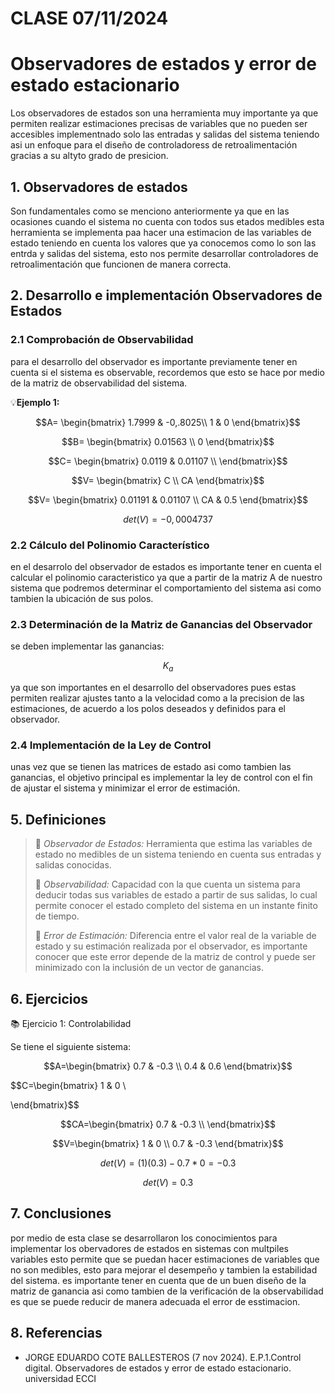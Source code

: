 # CLASE 07/11/2024
# Observadores de estados y error de estado estacionario  

Los observadores de estados son una herramienta muy importante ya que permiten realizar estimaciones precisas de variables que no pueden ser accesibles implementnado solo las entradas y salidas del sistema teniendo asi un enfoque para el diseño de controladoress de retroalimentación gracias a su altyto grado de presicion.

## 1. Observadores de estados
Son fundamentales como se menciono anteriormente ya que en las ocasiones cuando el sistema no cuenta con todos sus etados medibles esta herramienta se implementa paa hacer una estimacion de las variables de estado teniendo en cuenta los valores que ya conocemos como lo son las entrda y salidas del sistema, esto nos permite desarrollar controladores de retroalimentación que funcionen de manera correcta.

## 2. Desarrollo e implementación Observadores de Estados

### 2.1 Comprobación de Observabilidad
para el desarrollo del observador es importante previamente tener en cuenta si el sistema es observable, recordemos que esto se hace por medio de la matriz de observabilidad del sistema.

💡**Ejemplo 1:**

$$A= \begin{bmatrix} 
   1.7999 & -0,.8025\\ 
   1 & 0 
\end{bmatrix}$$

$$B= \begin{bmatrix} 
   0.01563 \\ 
   0
\end{bmatrix}$$

$$C= \begin{bmatrix} 
   0.0119 & 0.01107 \\  
\end{bmatrix}$$

$$V= \begin{bmatrix} 
   C  \\ 
   CA  
\end{bmatrix}$$

$$V= \begin{bmatrix} 
   0.01191 & 0.01107 \\ 
  CA & 0.5 
\end{bmatrix}$$

$$det(V)=-0,0004737$$

### 2.2 Cálculo del Polinomio Característico
en el desarrolo del observador de estados es importante tener en cuenta el calcular el polinomio caracteristico ya que a partir de la matriz A de nuestro sistema que podremos determinar el comportamiento del sistema asi como tambien la ubicación de sus polos.

### 2.3 Determinación de la Matriz de Ganancias del Observador


se deben implementar las ganancias:

$$K_a$$

ya que son importantes en el desarrollo del observadores pues estas permiten realizar ajustes tanto a la velocidad como a la precision de las estimaciones, de acuerdo a los polos deseados y definidos para el observador.


### 2.4 Implementación de la Ley de Control
unas vez que se tienen las matrices de estado asi como tambien las ganancias, el objetivo principal es implementar la ley de control con el fin de ajustar el sistema y minimizar el error de estimación.

##  5. Definiciones
>🔑 *Observador de Estados:* Herramienta que  estima las variables de estado no medibles de un sistema teniendo en cuenta sus entradas y salidas conocidas.
>
>🔑 *Observabilidad:* Capacidad con la que cuenta un sistema para deducir todas sus variables de estado a partir de sus salidas, lo cual permite conocer el estado completo del sistema en un instante finito de tiempo.
>
>🔑 *Error de Estimación:* Diferencia entre el valor real de la variable de estado y su estimación realizada por el observador, es importante conocer que este error depende de la matriz de control y puede ser minimizado con la inclusión de un vector de ganancias.
>
## 6. Ejercicios

📚 Ejercicio 1: Controlabilidad

   Se tiene el siguiente sistema:
   
$$A=\begin{bmatrix} 
   0.7 & -0.3 \\ 
   0.4 & 0.6 
\end{bmatrix}$$

$$C=\begin{bmatrix} 
   1 & 0 \\ 
    
\end{bmatrix}$$    

$$CA=\begin{bmatrix} 
   0.7 & -0.3  \\  
\end{bmatrix}$$

$$V=\begin{bmatrix} 
   1 & 0 \\ 
   0.7 & -0.3 
\end{bmatrix}$$

$$det(V)=(1)(0.3)-0.7*0=-0.3$$

$$det(V)=0.3$$

## 7. Conclusiones
por medio de esta clase se desarrollaron los conocimientos para implementar los obervadores de estados en sistemas con multpiles variables esto permite que se puedan hacer estimaciones de variables que no son medibles, esto para mejorar el desempeño y tambien la estabilidad del sistema.
es importante tener en cuenta que de un buen diseño de la matriz de ganancia asi como tambien de la verificación de la observabilidad es que se puede reducir de manera adecuada el error de esstimacion.

## 8. Referencias
* JORGE EDUARDO COTE BALLESTEROS (7 nov 2024). E.P.1.Control digital. Observadores de estados y error 
de estado estacionario. universidad ECCI






